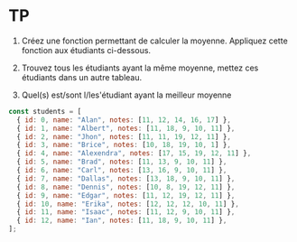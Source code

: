 # TP

1. Créez une fonction permettant de calculer la moyenne. Appliquez cette fonction aux étudiants ci-dessous.

2. Trouvez tous les étudiants ayant la même moyenne, mettez ces étudiants dans un autre tableau.

3. Quel(s) est/sont l/les'étudiant ayant la meilleur moyenne

```js
const students = [
  { id: 0, name: "Alan", notes: [11, 12, 14, 16, 17] },
  { id: 1, name: "Albert", notes: [11, 18, 9, 10, 11] },
  { id: 2, name: "Jhon", notes: [11, 11, 19, 12, 11] },
  { id: 3, name: "Brice", notes: [10, 18, 19, 10, 1] },
  { id: 4, name: "Alexendra", notes: [17, 15, 19, 12, 11] },
  { id: 5, name: "Brad", notes: [11, 13, 9, 10, 11] },
  { id: 6, name: "Carl", notes: [13, 16, 9, 10, 11] },
  { id: 7, name: "Dallas", notes: [13, 18, 9, 10, 11] },
  { id: 8, name: "Dennis", notes: [10, 8, 19, 12, 11] },
  { id: 9, name: "Edgar", notes: [11, 12, 19, 12, 11] },
  { id: 10, name: "Erika", notes: [12, 12, 12, 10, 11] },
  { id: 11, name: "Isaac", notes: [11, 12, 9, 10, 11] },
  { id: 12, name: "Ian", notes: [11, 18, 9, 10, 11] },
];
```
